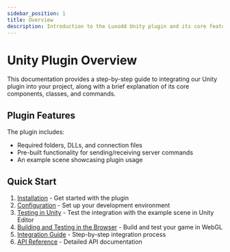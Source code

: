 ```yaml
---
sidebar_position: 1
title: Overview
description: Introduction to the Luxodd Unity plugin and its core features
---
```


# Unity Plugin Overview

This documentation provides a step-by-step guide to integrating our Unity plugin into your project, along with a brief explanation of its core components, classes, and commands.

## Plugin Features

The plugin includes:

- Required folders, DLLs, and connection files
- Pre-built functionality for sending/receiving server commands
- An example scene showcasing plugin usage

## Quick Start

1. [Installation](./installation.md) - Get started with the plugin
2. [Configuration](./configuration.md) - Set up your development environment
3. [Testing in Unity](./testing.md) - Test the integration with the example scene in Unity Editor
4. [Building and Testing in the Browser](./example-game-test.md) - Build and test your game in WebGL
5. [Integration Guide](./integration.md) - Step-by-step integration process
6. [API Reference](./api-reference.mdx) - Detailed API documentation
